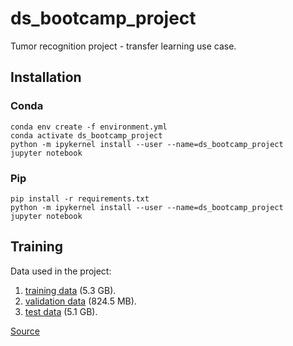 # ds_bootcamp_project
Tumor recognition project - transfer learning use case.

## Installation

### Conda
```
conda env create -f environment.yml
conda activate ds_bootcamp_project
python -m ipykernel install --user --name=ds_bootcamp_project
jupyter notebook
```

### Pip

```
pip install -r requirements.txt
python -m ipykernel install --user --name=ds_bootcamp_project
jupyter notebook
```


## Training

Data used in the project:
1. [training data](https://s3-us-west-1.amazonaws.com/udacity-dlnfd/datasets/skin-cancer/train.zip) (5.3 GB).
2. [validation data](https://s3-us-west-1.amazonaws.com/udacity-dlnfd/datasets/skin-cancer/valid.zip) (824.5 MB).
3. [test data](https://s3-us-west-1.amazonaws.com/udacity-dlnfd/datasets/skin-cancer/test.zip) (5.1 GB).

[Source](https://github.com/udacity/dermatologist-ai)